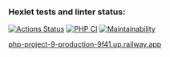 ### Hexlet tests and linter status:
[![Actions Status](https://github.com/StanislavShein/php-project-9/workflows/hexlet-check/badge.svg)](https://github.com/StanislavShein/php-project-9/actions)
[![PHP CI](https://github.com/StanislavShein/php-project-9/actions/workflows/phpci.yml/badge.svg)](https://github.com/StanislavShein/php-project-9/actions/workflows/phpci.yml)
[![Maintainability](https://api.codeclimate.com/v1/badges/bcae2b834a1be7df892c/maintainability)](https://codeclimate.com/github/StanislavShein/php-project-9/maintainability)

[php-project-9-production-9f41.up.railway.app](php-project-9-production-9f41.up.railway.app)